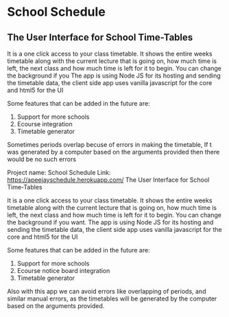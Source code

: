 # School Schedule

## The User Interface for School Time-Tables


It is a one click access to your class timetable. It shows the entire weeks timetable along with the current lecture that is going on, how much time is left, the next class and how much time is left for it to begin. You can change the background if you 
The app is using Node JS for its hosting and sending the timetable data, the client side app uses vanilla javascript for the core and html5 for the UI

Some features that can be added in the future are:
1. Support for more schools
2. Ecourse integration
3. Timetable generator

Sometimes periods overlap becuse of errors in making the timetable, If t was generated by a computer based on the arguments provided then there would be no such errors

Project name: School Schedule
Link: https://apeejayschedule.herokuapp.com/
The User Interface for School Time-Tables

It is a one click access to your class timetable. It shows the entire weeks timetable along with the current lecture that is going on, how much time is left, the next class and how much time is left for it to begin. You can change the background if you want.
The app is using Node JS for its hosting and sending the timetable data, the client side app uses vanilla javascript for the core and html5 for the UI

Some features that can be added in the future are:
1. Support for more schools
2. Ecourse  notice board   integration
3. Timetable generator

Also  with this app we can avoid  errors like overlapping of periods, and similar manual  errors, as the timetables  will be generated by the computer  based on the arguments provided.